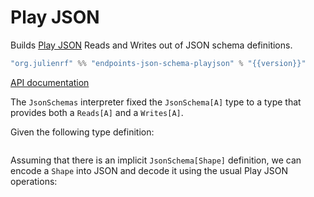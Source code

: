# Play JSON

Builds [Play JSON](https://github.com/playframework/play-json) Reads and Writes out of JSON schema definitions.

~~~ scala expandVars=true
"org.julienrf" %% "endpoints-json-schema-playjson" % "{{version}}"
~~~

[API documentation](unchecked:/api/endpoints/playjson/JsonSchemas.html)

The `JsonSchemas` interpreter fixed the `JsonSchema[A]` type to a type
that provides both a `Reads[A]` and a `Writes[A]`.

Given the following type definition:

~~~ scala src=../../../../../json-schema/json-schema/src/test/scala/endpoints/algebra/JsonSchemasDocs.scala#sum-type
~~~

Assuming that there is an implicit `JsonSchema[Shape]` definition,
we can encode a `Shape` into JSON and decode it using the usual
Play JSON operations:

~~~ scala src=../../../../../json-schema/json-schema-playjson/src/test/scala/endpoints/playjson/JsonSchemasDocs.scala#codec
~~~
